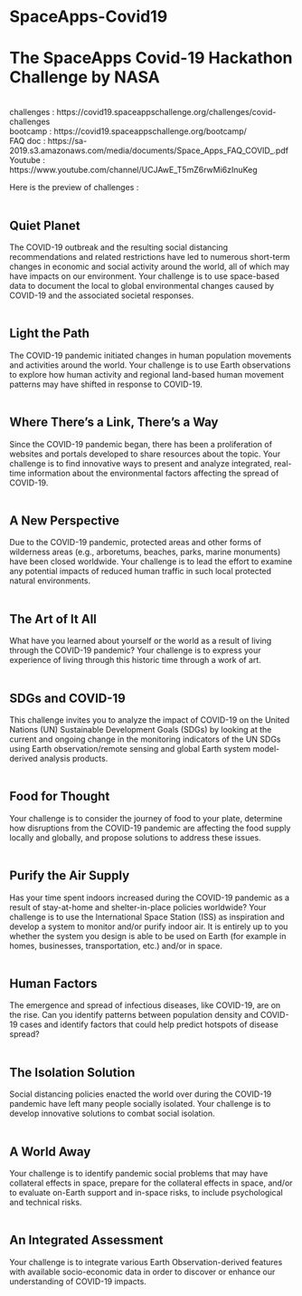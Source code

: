 # SpaceApps-Covid19
<h1>The SpaceApps Covid-19 Hackathon Challenge by NASA</h1><br>
challenges : https://covid19.spaceappschallenge.org/challenges/covid-challenges <br>
bootcamp : https://covid19.spaceappschallenge.org/bootcamp/ <br>
FAQ doc : https://sa-2019.s3.amazonaws.com/media/documents/Space_Apps_FAQ_COVID_.pdf <br>
Youtube : https://www.youtube.com/channel/UCJAwE_T5mZ6rwMi6zInuKeg <br>

Here is the preview of challenges :<br>
<br>
<h2>Quiet Planet</h2>
The COVID-19 outbreak and the resulting social distancing recommendations and related restrictions have led to numerous short-term changes in economic and social activity around the world, all of which may have impacts on our environment. Your challenge is to use space-based data to document the local to global environmental changes caused by COVID-19 and the associated societal responses.
<br>
<br>

<h2>Light the Path</h2>
The COVID-19 pandemic initiated changes in human population movements and activities around the world. Your challenge is to use Earth observations to explore how human activity and regional land-based human movement patterns may have shifted in response to COVID-19.
<br>
<br>

<h2>Where There’s a Link, There’s a Way</h2>
Since the COVID-19 pandemic began, there has been a proliferation of websites and portals developed to share resources about the topic. Your challenge is to find innovative ways to present and analyze integrated, real-time information about the environmental factors affecting the spread of COVID-19.
<br>
<br>
<h2>A New Perspective</h2>
Due to the COVID-19 pandemic, protected areas and other forms of wilderness areas (e.g., arboretums, beaches, parks, marine monuments) have been closed worldwide. Your challenge is to lead the effort to examine any potential impacts of reduced human traffic in such local protected natural environments.
<br>
<br>
<h2>The Art of It All</h2>
What have you learned about yourself or the world as a result of living through the COVID-19 pandemic? Your challenge is to express your experience of living through this historic time through a work of art.
<br>
<br>
<h2>SDGs and COVID-19</h2>
This challenge invites you to analyze the impact of COVID-19 on the United Nations (UN) Sustainable Development Goals (SDGs) by looking at the current and ongoing change in the monitoring indicators of the UN SDGs using Earth observation/remote sensing and global Earth system model-derived analysis products.
<br>
<br>
<h2>Food for Thought</h2>
Your challenge is to consider the journey of food to your plate, determine how disruptions from the COVID-19 pandemic are affecting the food supply locally and globally, and propose solutions to address these issues.
<br>
<br>
<h2>Purify the Air Supply</h2>
Has your time spent indoors increased during the COVID-19 pandemic as a result of stay-at-home and shelter-in-place policies worldwide? Your challenge is to use the International Space Station (ISS) as inspiration and develop a system to monitor and/or purify indoor air. It is entirely up to you whether the system you design is able to be used on Earth (for example in homes, businesses, transportation, etc.) and/or in space.
<br>
<br>
<h2>Human Factors</h2>
The emergence and spread of infectious diseases, like COVID-19, are on the rise. Can you identify patterns between population density and COVID-19 cases and identify factors that could help predict hotspots of disease spread?
<br>
<br>
<h2>The Isolation Solution</h2>
Social distancing policies enacted the world over during the COVID-19 pandemic have left many people socially isolated. Your challenge is to develop innovative solutions to combat social isolation.
<br>
<br>
<h2>A World Away</h2>
Your challenge is to identify pandemic social problems that may have collateral effects in space, prepare for the collateral effects in space, and/or to evaluate on-Earth support and in-space risks, to include psychological and technical risks.
<br>
<br>
<h2>An Integrated Assessment</h2>
Your challenge is to integrate various Earth Observation-derived features with available socio-economic data in order to discover or enhance our understanding of COVID-19 impacts.
